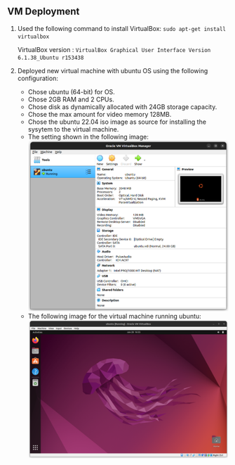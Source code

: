 
## VM Deployment



1. Used the following command to install VirtualBox:  `sudo apt-get install virtualbox`

    VirtualBox version : `VirtualBox Graphical User Interface Version 6.1.38_Ubuntu r153438`

2. Deployed new virtual machine with ubuntu OS using the following configuration:
    - Chose ubuntu (64-bit) for OS.
    - Chose 2GB RAM and  2 CPUs.
    - Chose disk as dynamically allocated with 24GB storage capacity.
    - Chose the max amount for video memory 128MB.
    - Chose the ubuntu 22.04 iso image as source for installing the sysytem to the virtual machine.
    - The setting shown in the following image:     ![Alt text](imgs/1.png)
    - The following image for the virtual machine running ubuntu: ![Alt text](imgs/2.png)